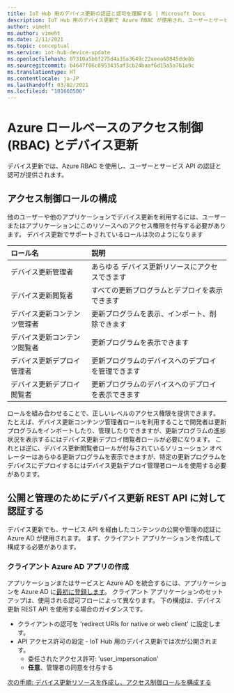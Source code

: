 ```yaml
---
title: IoT Hub 用のデバイス更新の認証と認可を理解する | Microsoft Docs
description: IoT Hub 用のデバイス更新で Azure RBAC が使用され、ユーザーとサービス API の認証と認可が提供されるしくみについて説明します。
author: vimeht
ms.author: vimeht
ms.date: 2/11/2021
ms.topic: conceptual
ms.service: iot-hub-device-update
ms.openlocfilehash: 07310a5b6f275d4a35a3649c22aeea68045dde8b
ms.sourcegitcommit: b4647f06c0953435af3cb24baaf6d15a5a761a9c
ms.translationtype: HT
ms.contentlocale: ja-JP
ms.lasthandoff: 03/02/2021
ms.locfileid: "101660506"
---
```

# <a name="azure-role-based-access-control-rbac-and-device-update"></a>Azure ロールベースのアクセス制御 (RBAC) とデバイス更新

デバイス更新では、Azure RBAC を使用し、ユーザーとサービス API の認証と認可が提供されます。

## <a name="configure-access-control-roles"></a>アクセス制御ロールの構成

他のユーザーや他のアプリケーションでデバイス更新を利用するには、ユーザーまたはアプリケーションにこのリソースへのアクセス権限を付与する必要があります。 デバイス更新でサポートされているロールは次のようになります

|   ロール名   | 説明  |
| :--------- | :---- |
|  デバイス更新管理者 | あらゆる デバイス更新リソースにアクセスできます  |
|  デバイス更新閲覧者| すべての更新プログラムとデプロイを表示できます |
|  デバイス更新コンテンツ管理者 | 更新プログラムを表示、インポート、削除できます  |
|  デバイス更新コンテンツ閲覧者 | 更新プログラムを表示できます  |
|  デバイス更新デプロイ管理者 | 更新プログラムのデバイスへのデプロイを管理できます|
|  デバイス更新デプロイ閲覧者| 更新プログラムのデバイスへのデプロイを表示できます |

ロールを組み合わせることで、正しいレベルのアクセス権限を提供できます。 たとえば、デバイス更新コンテンツ管理者ロールを利用することで開発者は更新プログラムをインポートしたり、管理したりできますが、更新プログラムの進捗状況を表示するにはデバイス更新デプロイ閲覧者ロールが必要になります。 これとは逆に、デバイス更新閲覧者ロールが付与されているソリューション オペレーターはあらゆる更新プログラムを表示できますが、特定の更新プログラムをデバイスにデプロイするにはデバイス更新デプロイ管理者ロールを使用する必要があります。


## <a name="authenticate-to-device-update-rest-apis-for-publishing-and-management"></a>公開と管理のためにデバイス更新 REST API に対して認証する

デバイス更新でも、サービス API を経由したコンテンツの公開や管理の認証に Azure AD が使用されます。 まず、クライアント アプリケーションを作成して構成する必要があります。

### <a name="create-client-azure-ad-app"></a>クライアント Azure AD アプリの作成

アプリケーションまたはサービスと Azure AD を統合するには、アプリケーションを Azure AD に[最初に登録します](https://docs.microsoft.com/azure/active-directory/develop/quickstart-register-app)。 クライアント アプリケーションのセットアップは、使用される認可フローによって異なります。  下の構成は、デバイス更新 REST API を使用する場合のガイダンスです。

* クライアントの認可を 'redirect URIs for native or web client' に設定します。
* API アクセス許可の設定 - IoT Hub 用のデバイス更新では次が公開されます。
  * 委任されたアクセス許可: 'user_impersonation'
  * **任意**、管理者の同意を付与する

[次の手順: デバイス更新リソースを作成し、アクセス制御ロールを構成する](./create-device-update-account.md)
